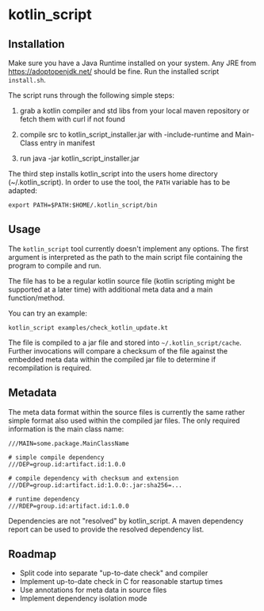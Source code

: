# kotlin_script

## Installation

Make sure you have a Java Runtime installed on your system. Any JRE from https://adoptopenjdk.net/ should be fine.
Run the installed script `install.sh`.

The script runs through the following simple steps:

1. grab a kotlin compiler and std libs from your local maven repository or fetch them with curl if not found

2. compile src to kotlin_script_installer.jar with -include-runtime and Main-Class entry in manifest

3. run java -jar kotlin_script_installer.jar

The third step installs kotlin_script into the users home directory (~/.kotlin_script). 
In order to use the tool, the `PATH` variable has to be adapted:

```
export PATH=$PATH:$HOME/.kotlin_script/bin
```

## Usage

The `kotlin_script` tool currently doesn't implement any options. The first argument is interpreted as the
path to the main script file containing the program to compile and run.

The file has to be a regular kotlin source file (kotlin scripting might be supported at a later time) with
additional meta data and a main function/method.

You can try an example:

```
kotlin_script examples/check_kotlin_update.kt
```

The file is compiled to a jar file and stored into `~/.kotlin_script/cache`. 
Further invocations will compare a checksum of the file against the embedded meta data within
the compiled jar file to determine if recompilation is required.

## Metadata

The meta data format within the source files is currently the same rather simple format also used within
the compiled jar files. The only required information is the main class name:

```
///MAIN=some.package.MainClassName

# simple compile dependency
///DEP=group.id:artifact.id:1.0.0

# compile dependency with checksum and extension
///DEP=group.id:artifact.id:1.0.0:.jar:sha256=...

# runtime dependency
///RDEP=group.id:artifact.id:1.0.0
```

Dependencies are not "resolved" by kotlin_script. A maven dependency report can be used to provide the 
resolved dependency list.

## Roadmap

* Split code into separate "up-to-date check" and compiler
* Implement up-to-date check in C for reasonable startup times
* Use annotations for meta data in source files
* Implement dependency isolation mode
